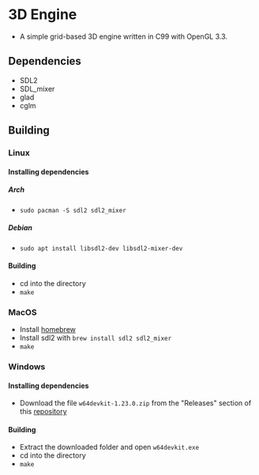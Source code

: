 # 3D Engine

- A simple grid-based 3D engine written in C99 with OpenGL 3.3.

## Dependencies
- SDL2
- SDL_mixer
- glad
- cglm

## Building
### Linux
#### Installing dependencies
##### Arch
- `sudo pacman -S sdl2 sdl2_mixer`

##### Debian
- `sudo apt install libsdl2-dev libsdl2-mixer-dev`

#### Building
- cd into the directory
- `make`

### MacOS
- Install [homebrew](https://brew.sh/)
- Install sdl2 with `brew install sdl2 sdl2_mixer`
- `make`

### Windows
#### Installing dependencies
- Download the file `w64devkit-1.23.0.zip` from the "Releases" section of this [repository](https://github.com/skeeto/w64devkit)

#### Building
- Extract the downloaded folder and open `w64devkit.exe`
- cd into the directory
- `make`
